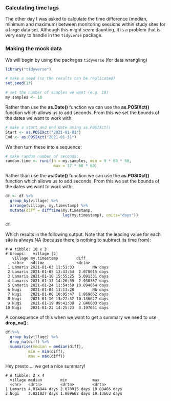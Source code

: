 ### Calculating time lags
The other day I was asked to calculate the time difference (median, minimum and maximum) between monitoring sessions within study sites for a large data set. 
Although this might seem daunting, it is a problem that is very easy to handle in the `tidyverse` package.

### Making the mock data
We will begin by using the packages `tidyverse` (for data wrangling)

```r
library("tidyverse")

# make a seed (so the results can be replicated)
set.seed(13)

# set the number of samples we want (e.g. 10)
my.samples <- 10
```
Rather than use the **as.Date()** function we can use the **as.POSIXct()** function which allows us to add seconds. From this we set the bounds of the dates we want to work with:

```r
# make a start and end date using as.POSIXct()
Start <- as.POSIXct("2021-01-01")
End <- as.POSIXct("2021-01-31")
```

We then turn these into a sequence:

```r
# make random number of seconds:
random.time <- runif(n = my.samples, min = 9 * 60 * 60, 
                     max = 17 * 60 * 60)
```   

Rather than use the **as.Date()** function we can use the **as.POSIXct()** function which allows us to add seconds. From this we set the bounds of the dates we want to work with:

```r
df <- df %>%
  group_by(village) %>%
  arrange(village, my.timestamp) %>%
  mutate(diff = difftime(my.timestamp, 
                         lag(my.timestamp), units="days"))
                         
df
```      
Which results in the following output. Note that the leading value for each site is always NA (because there is nothing to subtract its time from):

```
# A tibble: 10 x 3
# Groups:   village [2]
   village my.timestamp        diff          
   <chr>   <dttm>              <drtn>        
 1 Lamaris 2021-01-03 11:51:33        NA days
 2 Lamaris 2021-01-05 13:43:53  2.078015 days
 3 Lamaris 2021-01-10 15:55:25  5.091331 days
 4 Lamaris 2021-01-13 14:26:39  2.938357 days
 5 Lamaris 2021-01-24 11:54:58 10.894664 days
 6 Nugi    2021-01-04 13:13:28        NA days
 7 Nugi    2021-01-06 10:05:47  1.869662 days
 8 Nugi    2021-01-16 13:22:32 10.136627 days
 9 Nugi    2021-01-19 09:41:38  2.846603 days
10 Nugi    2021-01-22 14:25:23  3.197051 days
```
 A consequence of this when we want to get a summary we need to use **drop_na()**:
  
```r
df %>%
  group_by(village) %>%
  drop_na(diff) %>%
  summarise(median = median(diff), 
          min = min(diff), 
          max = max(diff))
```

Hey presto ... we get a nice summary!

```
# A tibble: 2 x 4
  village median        min           max          
  <chr>   <drtn>        <drtn>        <drtn>       
1 Lamaris 4.014844 days 2.078015 days 10.89466 days
2 Nugi    3.021827 days 1.869662 days 10.13663 days
```
